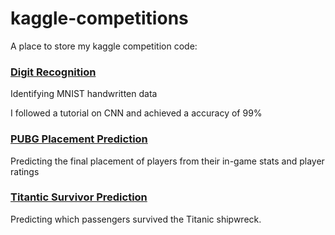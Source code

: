 # kaggle-competitions
A place to store my kaggle competition code:

### [Digit Recognition](https://www.kaggle.com/c/digit-recognizer)
Identifying MNIST handwritten data

I followed a tutorial on CNN and achieved a accuracy of 99%

### [PUBG Placement Prediction](https://www.kaggle.com/c/pubg-finish-placement-prediction)
Predicting the final placement of players from their in-game stats and player ratings


### [Titantic Survivor Prediction](https://www.kaggle.com/c/titanic)
Predicting which passengers survived the Titanic shipwreck.


